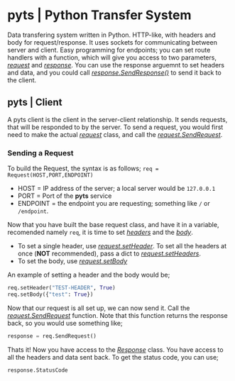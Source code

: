 # **pyts** | Python Transfer System

Data transfering system written in Python. HTTP-like, with headers and body for request/response. It uses sockets for communicating between server and client. Easy programming for endpoints; you can set route handlers with a function, which will give you access to two parameters, [*request*](https://github.com/glaukiol1/pyts/blob/main/common/Response/Response.py) and [*response*](https://github.com/glaukiol1/pyts/blob/main/common/Response/Response.py). You can use the response arguemnt to set headers and data, and you could call [*response.SendResponse()*](https://github.com/glaukiol1/pyts/blob/6dbfafb52011272d037195216d320f362716f8a7/common/Response/Response.py#L34) to send it back to the client.

## **pyts** | Client

A pyts client is the client in the server-client relationship. It sends requests, that will be responded to by the server. To send a request, you would first need to make the actual [*request*](https://github.com/glaukiol1/pyts/blob/main/common/Response/Response.py) class, and call the [*request.SendRequest*](https://github.com/glaukiol1/pyts/blob/91a5b74e20154b968d91cc59b1b0b908c98072e8/common/Request/Request.py#L35).

### Sending a Request

To build the Request, the syntax is as follows; `req = Request(HOST,PORT,ENDPOINT)`

- HOST = IP address of the server; a local server would be `127.0.0.1`
- PORT = Port of the **pyts** service
- ENDPOINT = the endpoint you are requesting; something like `/` or `/endpoint`.

Now that you have built the base request class, and have it in a variable, recomended namely `req`, it is time to set [*headers*](https://github.com/glaukiol1/pyts/blob/91a5b74e20154b968d91cc59b1b0b908c98072e8/common/headers/headers.py) and the [*body*](https://github.com/glaukiol1/pyts/blob/91a5b74e20154b968d91cc59b1b0b908c98072e8/common/Request/Request.py#L25).

- To set a single header, use [*request.setHeader*](https://github.com/glaukiol1/pyts/blob/91a5b74e20154b968d91cc59b1b0b908c98072e8/common/Request/Request.py#L22). To set all the headers at once (**NOT** recommended), pass a dict to [*request.setHeaders*](https://github.com/glaukiol1/pyts/blob/91a5b74e20154b968d91cc59b1b0b908c98072e8/common/Request/Request.py#L19).
- To set the body, use [*request.setBody*](https://github.com/glaukiol1/pyts/blob/91a5b74e20154b968d91cc59b1b0b908c98072e8/common/Request/Request.py#L25)

An example of setting a header and the body would be;

```py
req.setHeader("TEST-HEADER", True)
req.setBody({"test": True})
```

Now that our request is all set up, we can now send it. Call the [*request.SendRequest*](https://github.com/glaukiol1/pyts/blob/91a5b74e20154b968d91cc59b1b0b908c98072e8/common/Request/Request.py#L35) function. Note that this function returns the response back, so you would use something like;

```py
response = req.SendRequest()
```

Thats it! Now you have access to the [*Response*](https://github.com/glaukiol1/pyts/blob/main/common/Response/Response.py) class. You have access to all the headers and data sent back. To get the status code, you can use;

```py
response.StatusCode
```
